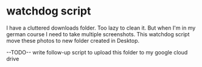 # watchdog script
I have a cluttered downloads folder. Too lazy to clean it.
But when I'm in my german course I need to take multiple screenshots.
This watchdog script move these photos to new folder created in Desktop.

--TODO--
write follow-up script to upload this folder to my google cloud drive
